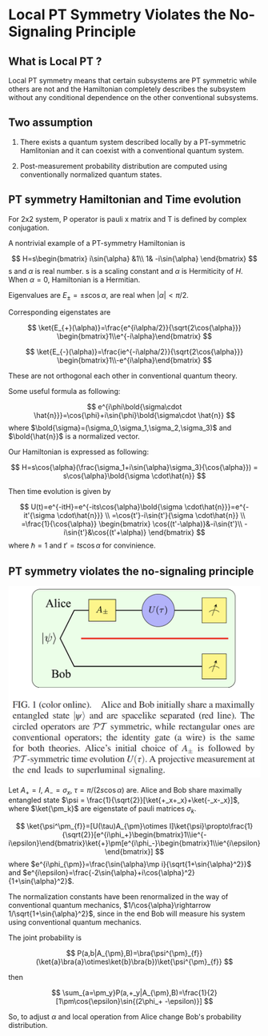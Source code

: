 # Local PT Symmetry Violates the No-Signaling Principle

## What is Local PT ?

Local PT symmetry means that certain subsystems are PT symmetric while others are not and the Hamiltonian completely describes the subsystem without any conditional dependence on the other conventional subsystems.

## Two assumption

1. There exists a quantum system described locally by a PT-symmetric Hamlitonian and it can coexist with a conventional quantum system.

2. Post-measurement probability distribution are computed using conventionally normalized quantum states.

## PT symmetry Hamiltonian and Time evolution

For 2x2 system, P operator is pauli x matrix and T is defined by complex conjugation. 

A nontrivial example of a PT-symmetry Hamiltonian is 

$$
H=s\begin{bmatrix}
i\sin{\alpha} &1\\
1& -i\sin{\alpha}
\end{bmatrix}
$$
s and $\alpha$ is real number. s is a scaling constant and $\alpha$ is Hermiticity of $H$. When $\alpha=0$, Hamiltonian is a Hermitian. 

Eigenvalues are $E_{\pm}=\pm s\cos{\alpha}$, are real when $|\alpha|<\pi/2$.

Corresponding eigenstates are

$$
\ket{E_{+}(\alpha)}=\frac{e^{i\alpha/2}}{\sqrt{2\cos{\alpha}}}
\begin{bmatrix}1\\e^{-i\alpha}\end{bmatrix}
$$

$$
\ket{E_{-}(\alpha)}=\frac{ie^{-i\alpha/2}}{\sqrt{2\cos{\alpha}}}
\begin{bmatrix}1\\-e^{i\alpha}\end{bmatrix}
$$

These are not orthogonal each other in conventional quantum theory. 

Some useful formula as following:

$$
e^{i\phi\bold{\sigma\cdot \hat{n}}}=\cos{\phi}+i\sin{\phi}\bold{\sigma\cdot \hat{n}}
$$
where $\bold{\sigma}=(\sigma_0,\sigma_1,\sigma_2,\sigma_3)$ and $\bold{\hat{n}}$ is a normalized vector.

Our Hamiltonian is expressed as following:

$$
H=s\cos{\alpha}(\frac{\sigma_1+i\sin{\alpha}\sigma_3}{\cos{\alpha}}) = s\cos{\alpha}\bold{\sigma \cdot\hat{n}}
$$

Then time evolution is given by

$$
U(t)=e^{-itH}=e^{-its\cos{\alpha}\bold{\sigma \cdot\hat{n}}}=e^{-it'{\sigma \cdot\hat{n}}}
\\
=\cos{t'}-i\sin{t'}{\sigma \cdot\hat{n}}
\\
=\frac{1}{\cos{\alpha}}
\begin{bmatrix}
\cos{(t'-\alpha)}&-i\sin{t'}\\
-i\sin{t'}&\cos{(t'+\alpha)}
\end{bmatrix} 
$$
where $\hbar=1$ and $t'=ts\cos{\alpha}$ for convinience.

## PT symmetry violates the no-signaling principle

![violatesNoSignaling](./violatesNoSignaling.png)

Let $A_{+}=I$, $A_- = \sigma_x$, $\tau=\pi/(2s\cos{\alpha})$ are. Alice and Bob share maximally entangled state $\psi = \frac{1}{\sqrt{2}}[\ket{+_x+_x}+\ket{-_x-_x}]$, where $\ket{\pm_k}$ are eigenstate of pauli matrices $\sigma_k$.

$$
\ket{\psi^\pm_{f}}=[U(\tau)A_{\pm}\otimes I]\ket{\psi}\propto\frac{1}{\sqrt{2}}[e^{i\phi_+}\begin{bmatrix}1\\ie^{-i\epsilon}\end{bmatrix}\ket{+}\pm[e^{i\phi_-}\begin{bmatrix}1\\ie^{i\epsilon}\end{bmatrix}]
$$
where $e^{i\phi_{\pm}}=\frac{\sin{\alpha}\mp i}{\sqrt{1+\sin{\alpha}^2}}$ and $e^{i\epsilon}=\frac{-2\sin{\alpha}+i\cos{\alpha}^2}{1+\sin{\alpha}^2}$.

The normalization constants have been renormalized in the way of conventional quantum mechanics, $1/\cos{\alpha}\rightarrow 1/\sqrt{1+\sin{\alpha}^2}$, since in the end Bob will measure his system using conventional quantum mechanics.

The joint probability is

$$
P(a,b|A_{\pm},B)=\bra{\psi^{\pm}_{f}}(\ket{a}\bra{a}\otimes\ket{b}\bra{b})\ket{\psi^{\pm}_{f}}
$$

then 

$$
\sum_{a=\pm_y}P(a,+_y|A_{\pm},B)=\frac{1}{2}[1\pm\cos{\epsilon}\sin{(2\phi_+ -\epsilon)}]
$$

So, to adjust $\alpha$ and local operation from Alice change Bob's probability distribution. 

